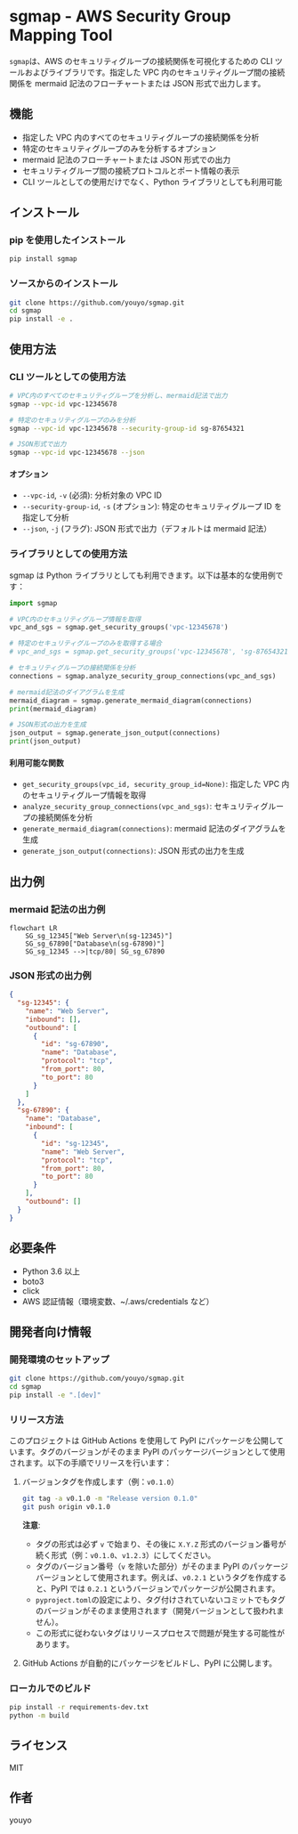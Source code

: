 # sgmap - AWS Security Group Mapping Tool

`sgmap`は、AWS のセキュリティグループの接続関係を可視化するための CLI ツールおよびライブラリです。指定した VPC 内のセキュリティグループ間の接続関係を mermaid 記法のフローチャートまたは JSON 形式で出力します。

## 機能

- 指定した VPC 内のすべてのセキュリティグループの接続関係を分析
- 特定のセキュリティグループのみを分析するオプション
- mermaid 記法のフローチャートまたは JSON 形式での出力
- セキュリティグループ間の接続プロトコルとポート情報の表示
- CLI ツールとしての使用だけでなく、Python ライブラリとしても利用可能

## インストール

### pip を使用したインストール

```bash
pip install sgmap
```

### ソースからのインストール

```bash
git clone https://github.com/youyo/sgmap.git
cd sgmap
pip install -e .
```

## 使用方法

### CLI ツールとしての使用方法

```bash
# VPC内のすべてのセキュリティグループを分析し、mermaid記法で出力
sgmap --vpc-id vpc-12345678

# 特定のセキュリティグループのみを分析
sgmap --vpc-id vpc-12345678 --security-group-id sg-87654321

# JSON形式で出力
sgmap --vpc-id vpc-12345678 --json
```

#### オプション

- `--vpc-id`, `-v` (必須): 分析対象の VPC ID
- `--security-group-id`, `-s` (オプション): 特定のセキュリティグループ ID を指定して分析
- `--json`, `-j` (フラグ): JSON 形式で出力（デフォルトは mermaid 記法）

### ライブラリとしての使用方法

sgmap は Python ライブラリとしても利用できます。以下は基本的な使用例です：

```python
import sgmap

# VPC内のセキュリティグループ情報を取得
vpc_and_sgs = sgmap.get_security_groups('vpc-12345678')

# 特定のセキュリティグループのみを取得する場合
# vpc_and_sgs = sgmap.get_security_groups('vpc-12345678', 'sg-87654321')

# セキュリティグループの接続関係を分析
connections = sgmap.analyze_security_group_connections(vpc_and_sgs)

# mermaid記法のダイアグラムを生成
mermaid_diagram = sgmap.generate_mermaid_diagram(connections)
print(mermaid_diagram)

# JSON形式の出力を生成
json_output = sgmap.generate_json_output(connections)
print(json_output)
```

#### 利用可能な関数

- `get_security_groups(vpc_id, security_group_id=None)`: 指定した VPC 内のセキュリティグループ情報を取得
- `analyze_security_group_connections(vpc_and_sgs)`: セキュリティグループの接続関係を分析
- `generate_mermaid_diagram(connections)`: mermaid 記法のダイアグラムを生成
- `generate_json_output(connections)`: JSON 形式の出力を生成

## 出力例

### mermaid 記法の出力例

```mermaid
flowchart LR
    SG_sg_12345["Web Server\n(sg-12345)"]
    SG_sg_67890["Database\n(sg-67890)"]
    SG_sg_12345 -->|tcp/80| SG_sg_67890
```

### JSON 形式の出力例

```json
{
  "sg-12345": {
    "name": "Web Server",
    "inbound": [],
    "outbound": [
      {
        "id": "sg-67890",
        "name": "Database",
        "protocol": "tcp",
        "from_port": 80,
        "to_port": 80
      }
    ]
  },
  "sg-67890": {
    "name": "Database",
    "inbound": [
      {
        "id": "sg-12345",
        "name": "Web Server",
        "protocol": "tcp",
        "from_port": 80,
        "to_port": 80
      }
    ],
    "outbound": []
  }
}
```

## 必要条件

- Python 3.6 以上
- boto3
- click
- AWS 認証情報（環境変数、~/.aws/credentials など）

## 開発者向け情報

### 開発環境のセットアップ

```bash
git clone https://github.com/youyo/sgmap.git
cd sgmap
pip install -e ".[dev]"
```

### リリース方法

このプロジェクトは GitHub Actions を使用して PyPI にパッケージを公開しています。タグのバージョンがそのまま PyPI のパッケージバージョンとして使用されます。以下の手順でリリースを行います：

1. バージョンタグを作成します（例：`v0.1.0`）

   ```bash
   git tag -a v0.1.0 -m "Release version 0.1.0"
   git push origin v0.1.0
   ```

   **注意**:

   - タグの形式は必ず `v` で始まり、その後に `X.Y.Z` 形式のバージョン番号が続く形式（例：`v0.1.0`、`v1.2.3`）にしてください。
   - タグのバージョン番号（`v` を除いた部分）がそのまま PyPI のパッケージバージョンとして使用されます。例えば、`v0.2.1` というタグを作成すると、PyPI では `0.2.1` というバージョンでパッケージが公開されます。
   - `pyproject.toml`の設定により、タグ付けされていないコミットでもタグのバージョンがそのまま使用されます（開発バージョンとして扱われません）。
   - この形式に従わないタグはリリースプロセスで問題が発生する可能性があります。

2. GitHub Actions が自動的にパッケージをビルドし、PyPI に公開します。

### ローカルでのビルド

```bash
pip install -r requirements-dev.txt
python -m build
```

## ライセンス

MIT

## 作者

youyo
